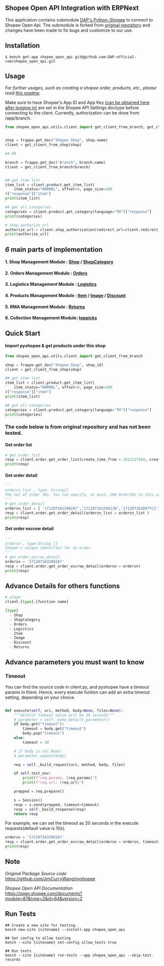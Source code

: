 ## Shopee Open API Integration with ERPNext

This application contains submodule [DAP's Python-Shopee](https://github.com/DAP-official-com/python-shopee) to connect to Shopee Open Api. The submodule is forked from [original repository](https://github.com/JimCurryWang/python-shopee) and changes have been made to fix bugs and customize to our use.

## Installation

```shell
$ bench get-app shopee_open_api git@github.com:DAP-official-com/shopee_open_api.git
```

## Usage

_For further usages, such as creating a shopee order, products, etc., please read [this readme](/shopee_open_api/shopee_models)._

Make sure to have Shopee's App ID and App Key [(can be obtained here after logging in)](https://open.shopee.com/myconsole/management/app/detail?id=204203&bgIndex=0&name=DAP%20API) are set in the Shopee API Settings doctype before connecting to the client. Currently, authorization can be done from /app/branch.

```python
from shopee_open_api.utils.client import get_client_from_branch, get_client_from_shop


shop = frappe.get_doc("Shopee Shop", shop.name)
client = get_client_from_shop(shop)

## OR

branch = frappe.get_doc("Branch", branch.name)
client = get_client_from_branch(branch)


## get item list
item_list = client.product.get_item_list(
    item_status="NORMAL", offset=0, page_size=100
)["response"]["item"]
print(item_list)

## get all categories
categories = client.product.get_category(language="TH")["response"]
print(categories)

# shop authorize url
authorize_url = client.shop_authorization(redirect_url=client.redirect_url)
print(authorize_url)
```

## _6_ main parts of implementation

#### 1. Shop Management Module : [Shop](https://open.shopee.com/documents?module=6&type=1&id=410) / [ShopCategory](https://open.shopee.com/documents?module=7&type=1&id=404)

#### 2. Orders Management Module : [Orders](https://open.shopee.com/documents?module=4&type=1&id=394)

#### 3. Logistics Management Module : [Logistics](https://open.shopee.com/documents?module=3&type=1&id=384)

#### 4. Products Management Module : [Item](https://open.shopee.com/documents?module=2&type=1&id=365) / [Image](https://open.shopee.com/documents?module=65&type=1&id=412) / [Discount](https://open.shopee.com/documents?module=1&type=1&id=357)

#### 5. RMA Management Module : [Returns](https://open.shopee.com/documents?module=5&type=1&id=401)

#### 6. Collection Management Module: [toppicks](https://open.shopee.com/documents?module=67&type=1&id=435)

## Quick Start

#### Import pyshopee & get products under this shop

```python
from shopee_open_api.utils.client import get_client_from_branch

shop = frappe.get_doc("Shopee Shop", shop_id)
client = get_client_from_shop(shop)

## get item list
item_list = client.product.get_item_list(
    item_status="NORMAL", offset=0, page_size=100
)["response"]["item"]
print(item_list)

## get all categories
categories = client.product.get_category(language="TH")["response"]
print(categories)

```

### <span style="font-color:red">The code below is from original repository and has not been tested.</span>

#### Get order list

```python
# get_order_list
resp = client.order.get_order_list(create_time_from = 1512117303, create_time_to=1512635703)
print(resp)
```

#### Get order detail

```python
'''
ordersn_list , type: String[]
The set of order IDs. You can specify, at most, 100 OrderIDs in this call.
'''
# get_order_detail
ordersn_list = [ '1712071633982A7','1712071632981JW','171207163097YCJ']
resp = client.order.get_order_detail(ordersn_list = ordersn_list )
print(resp)
```

#### Get order escrow detail

```python
'''
ordersn , type:String []
Shopee's unique identifier for an order.
'''
# get_order_escrow_detail
ordersn = '1712071633982A7'
resp = client.order.get_order_escrow_detail(ordersn = ordersn)
print(resp)
```

## Advance Details for others functions

```python
# usage
client.[type].[function name]

[type]
  - Shop
  - ShopCategory
  - Orders
  - Logistics
  - Item
  - Image
  - Discount
  - Returns
```

## Advance parameters you must want to know

### Timeout

You can find the source code in client.py, and pyshopee have a timeout params in there.
Hence, every execute funtion can add an extra timeout setting, depending on your choice.

```python

def execute(self, uri, method, body=None, files=None):
    """defalut timeout value will be 10 seconds"""
    # parameter = self._make_default_parameter()
    if body.get("timeout"):
        timeout = body.get("timeout")
        body.pop("timeout")
    else:
        timeout = 10

    # if body is not None:
    # parameter.update(body)

    req = self._build_request(uri, method, body, files)

    if self.test_env:
        print(f"req.params: {req.params}")
        print(f"req.url: {req.url}")

    prepped = req.prepare()

    s = Session()
    resp = s.send(prepped, timeout=timeout)
    resp = self._build_response(resp)
    return resp
```

For example, we can set the timeout as 20 seconds in the execute requests(default value is 10s).

```python
ordersn = '1712071633982A7'
resp = client.order.get_order_escrow_detail(ordersn = ordersn, timeout=20)
print(resp)

```

## Note

_Original Package Source code_  
 https://github.com/JimCurryWang/pyshopee

_Shopee Open API Documentation_  
 https://open.shopee.com/documents?module=87&type=2&id=64&version=2

## Run Tests

```console
## Create a new site for testing.
bench new-site {sitename} --install-app shopee_open_api

## Set config to allow testing
bench --site {sitename} set-config allow_tests true

## Run tests
bench --site {sitename} run-tests --app shopee_open_api --skip-test-records
```
